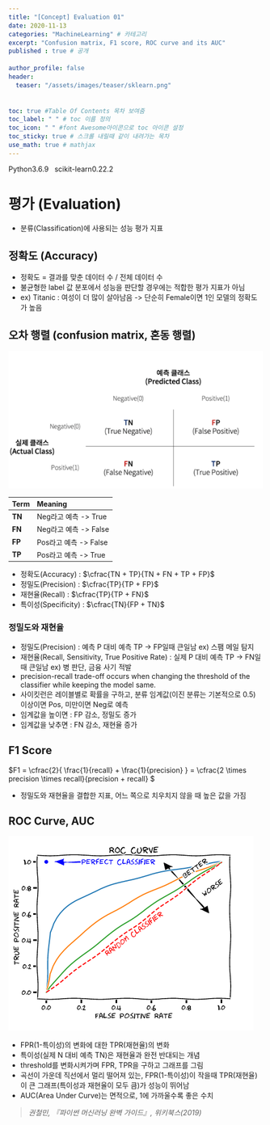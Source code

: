 ```yaml
---
title: "[Concept] Evaluation 01"
date: 2020-11-13
categories: "MachineLearning" # 카테고리
excerpt: "Confusion matrix, F1 score, ROC curve and its AUC"
published : true # 공개

author_profile: false
header:
  teaser: "/assets/images/teaser/sklearn.png"


toc: true #Table Of Contents 목차 보여줌
toc_label: " " # toc 이름 정의
toc_icon: " " #font Awesome아이콘으로 toc 아이콘 설정
toc_sticky: true # 스크롤 내릴때 같이 내려가는 목차
use_math: true # mathjax
---
```



<span><span class="Python"><i class="fab fa-python"></i> Python</span><span class="PythonVer">3.6.9</span></span>&nbsp;&nbsp;
<span><span class="Sklearn"><i class="fas fa-chalkboard"></i> scikit-learn</span><span class="SklearnVer">0.22.2</span></span>


# 평가 (Evaluation)

- 분류(Classification)에 사용되는 성능 평가 지표

## 정확도 (Accuracy)

- 정확도 = 결과를 맞춘 데이터 수 / 전체 데이터 수
- 불균형한 label 값 분포에서 성능을 판단할 경우에는 적합한 평가 지표가 아님
- ex) Titanic : 여성이 더 많이 살아남음 -> 단순히 Female이면 1인 모델의 정확도가 높음

## 오차 행렬 (confusion matrix, 혼동 행렬)

![](/assets/posts/ml/6a6c4f48.png)


| Term | Meaning |
| :------ | :------------- |
| **TN**  | Neg라고 예측 -> True |
| **FN**  | Neg라고 예측 -> False |
| **FP**  | Pos라고 예측 -> False |
| **TP**  | Pos라고 예측 -> True |


- 정확도(Accuracy) : $\cfrac{TN + TP}{TN + FN + TP + FP}$
- 정밀도(Precision) : $\cfrac{TP}{TP + FP}$
- 재현율(Recall) : $\cfrac{TP}{TP + FN}$
- 특이성(Specificity) : $\cfrac{TN}{FP + TN}$

### 정밀도와 재현율

- 정밀도(Precision) : 예측 P 대비 예측 TP -> FP일때 큰일남 ex) 스팸 메일 탐지
- 재현율(Recall, Sensitivity, True Positive Rate) : 실제 P 대비 예측 TP -> FN일때 큰일남 ex) 병 판단, 금융 사기 적발
- precision-recall trade-off occurs when changing the threshold of the classifier while keeping the model same.
- 사이킷런은 레이블별로 확률을 구하고, 분류 임계값(이진 분류는 기본적으로 0.5) 이상이면 Pos, 미만이면 Neg로 예측
- 임계값을 높이면 : FP 감소, 정밀도 증가
- 임계값을 낮추면 : FN 감소, 재현율 증가


## F1 Score

$F1 = \cfrac{2}{ \frac{1}{recall} + \frac{1}{precision} } =  \cfrac{2  \times precision \times recall}{precision + recall} $

- 정밀도와 재현율을 결합한 지표, 어느 쪽으로 치우치지 않을 때 높은 값을 가짐

## ROC Curve, AUC

![](/assets/posts/ml/5e972f7a.png)

- FPR(1-특이성)의 변화에 대한 TPR(재현율)의 변화
- 특이성(실제 N 대비 예측 TN)은 재현율과 완전 반대되는 개념
- threshold를 변화시켜가며 FPR, TPR을 구하고 그래프를 그림
- 곡선이 가운데 직선에서 멀리 떨어져 있는, FPR(1-특이성)이 작을때 TPR(재현율)이 큰 그래프(특이성과 재현율이 모두 큼)가 성능이 뛰어남
- AUC(Area Under Curve)는 면적으로, 1에 가까울수록 좋은 수치


>  *권철민, 『파이썬 머신러닝 완벽 가이드』, 위키북스(2019)*
